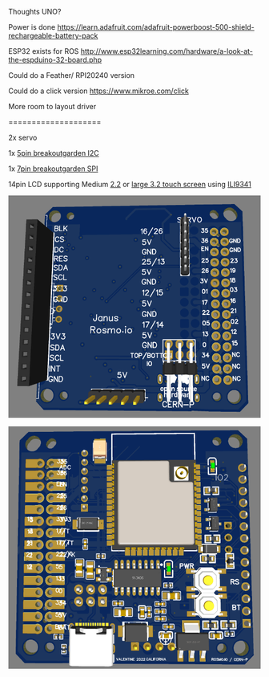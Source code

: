 Thoughts UNO?

Power is done https://learn.adafruit.com/adafruit-powerboost-500-shield-rechargeable-battery-pack

ESP32 exists for ROS http://www.esp32learning.com/hardware/a-look-at-the-espduino-32-board.php

Could do a Feather/ RPI20240 version

Could do a click version https://www.mikroe.com/click

More room to layout driver


====================


2x servo

1x [5pin breakoutgarden I2C](https://shop.pimoroni.com/collections/breakout-garden)

1x [7pin breakoutgarden SPI](https://shop.pimoroni.com/collections/breakout-garden)


14pin LCD supporting Medium [2.2](http://www.lcdwiki.com/2.2inch_SPI_Module_ILI9341_SKU:MSP2202) or [large 3.2 touch screen](http://www.lcdwiki.com/2.4inch_SPI_Module_ILI9341_SKU:MSP2402) using [ILI9341](https://github.com/Bodmer/TFT_ILI9341)

![](https://github.com/rosmo-robot/Open-Core-M5stack/blob/main/v3/images/janustop.png)

![](https://github.com/rosmo-robot/Open-Core-M5stack/blob/main/v3/images/janusbottom.png)
